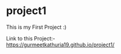 # project1
This is my First Project :)

Link to this Project:-
<br>
https://gurmeetkathuria19.github.io/project1/
